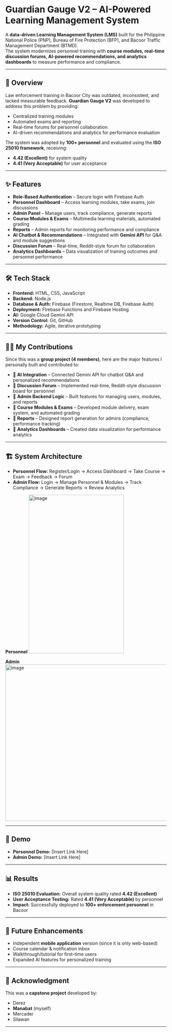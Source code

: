 # Guardian Gauge V2 – AI-Powered Learning Management System

A **data-driven Learning Management System (LMS)** built for the Philippine National Police (PNP), Bureau of Fire Protection (BFP), and Bacoor Traffic Management Department (BTMD).  
The system modernizes personnel training with **course modules, real-time discussion forums, AI-powered recommendations, and analytics dashboards** to measure performance and compliance.

---

## 📖 Overview
Law enforcement training in Bacoor City was outdated, inconsistent, and lacked measurable feedback. **Guardian Gauge V2** was developed to address this problem by providing:  
- Centralized training modules  
- Automated exams and reporting  
- Real-time forums for personnel collaboration  
- AI-driven recommendations and analytics for performance evaluation  

The system was adopted by **100+ personnel** and evaluated using the **ISO 25010 framework**, receiving:  
- **4.42 (Excellent)** for system quality  
- **4.41 (Very Acceptable)** for user acceptance  

---

## ✨ Features
- **Role-Based Authentication** – Secure login with Firebase Auth  
- **Personnel Dashboard** – Access learning modules, take exams, join discussions  
- **Admin Panel** – Manage users, track compliance, generate reports  
- **Course Modules & Exams** – Multimedia learning materials, automated grading  
- **Reports** – Admin reports for monitoring performance and compliance  
- **AI Chatbot & Recommendations** – Integrated with **Gemini API** for Q&A and module suggestions  
- **Discussion Forum** – Real-time, Reddit-style forum for collaboration  
- **Analytics Dashboards** – Data visualization of training outcomes and personnel performance  

---

## 🛠️ Tech Stack
- **Frontend:** HTML, CSS, JavaScript  
- **Backend:** Node.js  
- **Database & Auth:** Firebase (Firestore, Realtime DB, Firebase Auth)
- **Deployment:** FIrebase Functions and Firebase Hosting 
- **AI:** Google Cloud Gemini API  
- **Version Control:** Git, GitHub  
- **Methodology:** Agile, iterative prototyping  

---

## 👩‍💻 My Contributions
Since this was a **group project (4 members)**, here are the major features I personally built and contributed to:

- 🔹 **AI Integration** – Connected Gemini API for chatbot Q&A and personalized recommendations  
- 🔹 **Discussion Forum** – Implemented real-time, Reddit-style discussion board for personnel  
- 🔹 **Admin Backend Logic** – Built features for managing users, modules, and reports  
- 🔹 **Course Modules & Exams** – Developed module delivery, exam system, and automated grading  
- 🔹 **Reports** – Designed report generation for admins (compliance, performance tracking)  
- 🔹 **Analytics Dashboards** – Created data visualization for performance analytics  

---

## 🏗️ System Architecture
- **Personnel Flow:** Register/Login → Access Dashboard → Take Course → Exam → Feedback → Forum  
- **Admin Flow:** Login → Manage Personnel & Modules → Track Compliance → Generate Reports → Review Analytics  

**Personnel**
<img width="297" height="494" alt="image" src="https://github.com/user-attachments/assets/cbd2db6f-6707-4e79-983e-43c59ac8542f" />

**Admin**
<img width="535" height="488" alt="image" src="https://github.com/user-attachments/assets/5f4ccb56-e865-4213-a4be-4901c00f0107" />

---

## 🎥 Demo
- **Personnel Demo:** [Insert Link Here]  
- **Admin Demo:** [Insert Link Here]  

---

## 📊 Results
- **ISO 25010 Evaluation:** Overall system quality rated **4.42 (Excellent)**  
- **User Acceptance Testing:** Rated **4.41 (Very Acceptable)** by personnel  
- **Impact:** Successfully deployed to **100+ enforcement personnel** in Bacoor  

---

## 🚀 Future Enhancements
- Independent **mobile application** version (since it is only web-based) 
- Course calendar & notification inbox  
- Walkthrough/tutorial for first-time users  
- Expanded AI features for personalized training  

---

## 🙏 Acknowledgment
This was a **capstone project** developed by:  
- Derez  
- **Manabat** (myself)  
- Mercader  
- Silawan  

---
